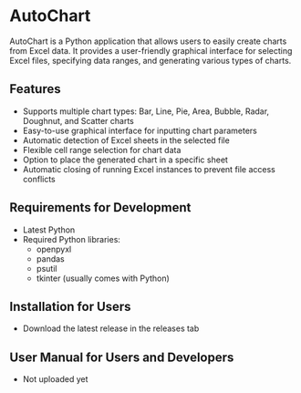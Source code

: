 # AutoChart

AutoChart is a Python application that allows users to easily create charts from Excel data. It provides a user-friendly graphical interface for selecting Excel files, specifying data ranges, and generating various types of charts.

## Features

- Supports multiple chart types: Bar, Line, Pie, Area, Bubble, Radar, Doughnut, and Scatter charts
- Easy-to-use graphical interface for inputting chart parameters
- Automatic detection of Excel sheets in the selected file
- Flexible cell range selection for chart data
- Option to place the generated chart in a specific sheet
- Automatic closing of running Excel instances to prevent file access conflicts

## Requirements for Development

- Latest Python
- Required Python libraries:
  - openpyxl
  - pandas
  - psutil
  - tkinter (usually comes with Python)

## Installation for Users
- Download the latest release in the releases tab

## User Manual for Users and Developers
- Not uploaded yet
